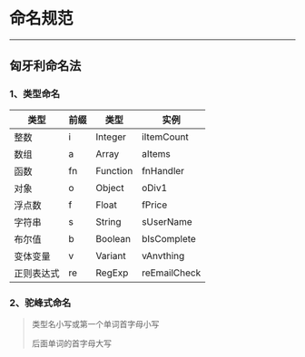 <!--
 * @Author: your name
 * @Date: 2021-06-05 14:57:36
 * @LastEditTime: 2021-06-05 21:01:11
 * @LastEditors: Please set LastEditors
 * @Description: In User Settings Edit
 * @FilePath: \语法\3、作用域和闭包\4、命名规范.md
-->
# 命名规范
***
## 匈牙利命名法
### 1、类型命名
|  类型         | 前缀 |类型        |实例|
|  ----         | ----|----         | ----          |
|  整数         | i  |Integer       | iItemCount    |
|  数组         | a  |Array         | aItems        |
|  函数         | fn |Function      | fnHandler     |
|  对象         | o  |Object        | oDiv1         |
|  浮点数       | f  |Float         | fPrice        |
|  字符串       | s  |String        | sUserName     |
|  布尔值       | b  |Boolean       | bIsComplete   |
|  变体变量     | v  |Variant       | vAnvthing     |
|  正则表达式   | re |RegExp        | reEmailCheck  |
### 2、驼峰式命名
> 类型名小写或第一个单词首字母小写
> 
> 后面单词的首字母大写

